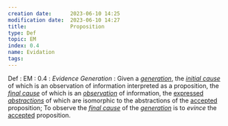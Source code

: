 ```yaml
---
creation date:		2023-06-10 14:25
modification date:	2023-06-10 14:27
title: 				Proposition
type: Def
topic: EM
index: 0.4
name: Evidation
tags: 
---
```

Def : EM : 0.4 : *Evidence Generation* : Given a *[generation](Def-EM-0.3-Generation%20(reductive).md)*, the *[initial cause](Def-EM-0.1-Initial_Cause.md)* of which is an observation of information interpreted as a proposition, the *[final cause](Def-EM-0.2-Final_Cause.md)* of which is an *[observation](Axiom-PC-0.1-Observation)* of information, the [expressed](Def-IL-2.1-eX.md) *[abstractions](Def-TC-0.1.2-abstraction)* of which are isomorphic to the abstractions of the [accepted](Def-IL-0.7.md) proposition; To observe the *[final cause](Def-EM-0.2-Final_Cause.md)* of the *[generation](Def-EM-0.3-Generation%20(reductive).md)* is to $evince$ the [accepted](Def-IL-0.7.md) proposition.
